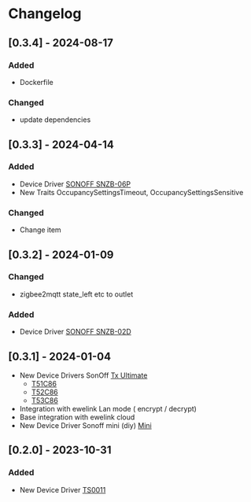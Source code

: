 # Changelog

## [0.3.4] - 2024-08-17

### Added

- Dockerfile

### Changed

- update dependencies

## [0.3.3] - 2024-04-14

### Added

- Device Driver [SONOFF SNZB-06P](src/main/java/ovh/angrysoft/homedaemon/devices/sonoff/zigbee/Snzb06P.java)
- New Traits OccupancySettingsTimeout, OccupancySettingsSensitive

### Changed

- Change item

## [0.3.2] - 2024-01-09

### Changed
 - zigbee2mqtt state_left etc to outlet

### Added
 - Device Driver [SONOFF SNZB-02D](src/main/java/ovh/angrysoft/homedaemon/devices/sonoff/zigbee/Snzb02D.java)

## [0.3.1] - 2024-01-04
- New Device Drivers SonOff [Tx Ultimate](https://sonoff.tech/product/smart-wall-switches/tx-ultimate/)
    - [T51C86](src/main/java/ovh/angrysoft/homedaemon/devices/sonoff/T51C86.java)
    - [T52C86](src/main/java/ovh/angrysoft/homedaemon/devices/sonoff/T52C86.java)
    - [T53C86](src/main/java/ovh/angrysoft/homedaemon/devices/sonoff/T53C86.java)
- Integration with ewelink Lan mode ( encrypt / decrypt)
- Base integration with ewelink cloud
- New Device Driver Sonoff mini (diy) [Mini](src/main/java/ovh/angrysoft/homedaemon/devices/sonoff/Mini.java)

## [0.2.0] - 2023-10-31

### Added

- New Device Driver [TS0011](src/main/java/ovh/angrysoft/homedaemon/devices/tuya/TS0011.java)
